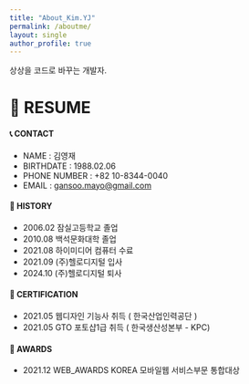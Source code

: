 ```yaml
---
title: "About_Kim.YJ"
permalink: /aboutme/
layout: single
author_profile: true
---
```


상상을 코드로 바꾸는 개발자.

# 👤 RESUME

#### 📞 CONTACT

- NAME : 김영재
- BIRTHDATE : 1988.02.06
- PHONE NUMBER : +82 10-8344-0040
- EMAIL : [gansoo.mayo@gmail.com](mailto:example@example.com)

#### 📜 HISTORY

- 2006.02 잠실고등학교 졸업
- 2010.08 백석문화대학 졸업
- 2021.08 하이미디어 컴퓨터 수료 
- 2021.09 (주)헬로디지털 입사
- 2024.10 (주)헬로디지털 퇴사

#### 🔖 CERTIFICATION

- 2021.05 웹디자인 기능사 취득 ( 한국산업인력공단 )
- 2021.05 GTO 포토샵1급 취득 ( 한국생산성본부 - KPC)

#### 🥇 AWARDS

- 2021.12 WEB_AWARDS KOREA 모바일웹 서비스부문 통합대상



